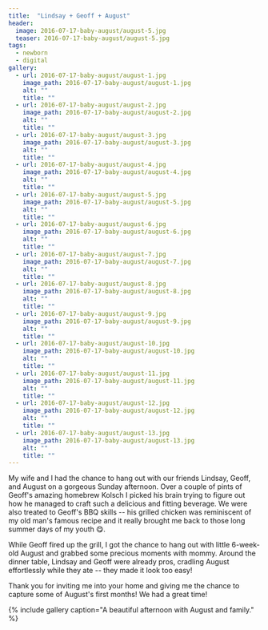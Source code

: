 ```yaml
---
title:  "Lindsay + Geoff + August"
header:
  image: 2016-07-17-baby-august/august-5.jpg 
  teaser: 2016-07-17-baby-august/august-5.jpg 
tags: 
  - newborn
  - digital
gallery:
  - url: 2016-07-17-baby-august/august-1.jpg
    image_path: 2016-07-17-baby-august/august-1.jpg
    alt: ""
    title: ""
  - url: 2016-07-17-baby-august/august-2.jpg
    image_path: 2016-07-17-baby-august/august-2.jpg
    alt: ""
    title: ""
  - url: 2016-07-17-baby-august/august-3.jpg
    image_path: 2016-07-17-baby-august/august-3.jpg
    alt: ""
    title: ""
  - url: 2016-07-17-baby-august/august-4.jpg
    image_path: 2016-07-17-baby-august/august-4.jpg
    alt: ""
    title: ""
  - url: 2016-07-17-baby-august/august-5.jpg
    image_path: 2016-07-17-baby-august/august-5.jpg
    alt: ""
    title: ""
  - url: 2016-07-17-baby-august/august-6.jpg
    image_path: 2016-07-17-baby-august/august-6.jpg
    alt: ""
    title: ""
  - url: 2016-07-17-baby-august/august-7.jpg
    image_path: 2016-07-17-baby-august/august-7.jpg
    alt: ""
    title: ""
  - url: 2016-07-17-baby-august/august-8.jpg
    image_path: 2016-07-17-baby-august/august-8.jpg
    alt: ""
    title: ""
  - url: 2016-07-17-baby-august/august-9.jpg
    image_path: 2016-07-17-baby-august/august-9.jpg
    alt: ""
    title: ""
  - url: 2016-07-17-baby-august/august-10.jpg
    image_path: 2016-07-17-baby-august/august-10.jpg
    alt: ""
    title: ""
  - url: 2016-07-17-baby-august/august-11.jpg
    image_path: 2016-07-17-baby-august/august-11.jpg
    alt: ""
    title: ""
  - url: 2016-07-17-baby-august/august-12.jpg
    image_path: 2016-07-17-baby-august/august-12.jpg
    alt: ""
    title: ""
  - url: 2016-07-17-baby-august/august-13.jpg
    image_path: 2016-07-17-baby-august/august-13.jpg
    alt: ""
    title: "" 
---
```


My wife and I had the chance to hang out with our friends Lindsay, Geoff, and August on a gorgeous Sunday afternoon. Over a couple of pints of Geoff's amazing homebrew Kolsch I picked his brain trying to figure out how he managed to craft such a delicious and fitting beverage. We were also treated to Geoff's BBQ skills -- his grilled chicken was reminiscent of my old man's famous recipe and it really brought me back to those long summer days of my youth :yum:. 

While Geoff fired up the grill, I got the chance to hang out with little 6-week-old August and grabbed some precious moments with mommy. Around the dinner table, Lindsay and Geoff were already pros, cradling August effortlessly while they ate -- they made it look too easy!

Thank you for inviting me into your home and giving me the chance to capture some of August's first months! We had a great time!

{% include gallery caption="A beautiful afternoon with August and family." %}
